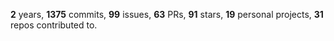 **2** years, **1375** commits, **99** issues, **63** PRs, **91** stars, **19** personal projects, **31** repos contributed to.
